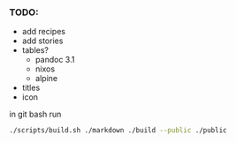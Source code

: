 ### TODO:

- add recipes
- add stories
- tables?
  - pandoc 3.1
  - nixos
  - alpine
- titles
- icon

in git bash run

```bash
./scripts/build.sh ./markdown ./build --public ./public
```
